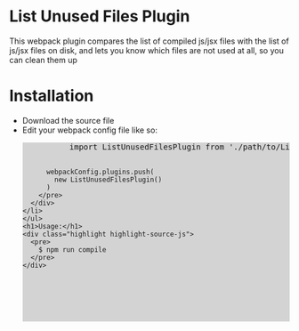 <html>
<head>
  <title>
    List Unused Files Plugin
  </title>
</head>
  <body>
    <h1>List Unused Files Plugin</h1>
    <div>
      This webpack plugin compares the list of compiled js/jsx files with the list of js/jsx files on disk, and lets you know which files are not used at all, so you can clean them up
    </div>
    <h1>Installation</h1>
    <ul>
    <li>Download the source file</li>
    <li>Edit your webpack config file like so:
      <div class="highlight highlight-source-js" style="background-color:lightgrey;">
        <pre>
          import ListUnusedFilesPlugin from './path/to/ListUnusedFilesPlugin.js'
          
          
          
          webpackConfig.plugins.push(
            new ListUnusedFilesPlugin()
          )
        </pre>
      </div>
    </li>
    </ul>
    <h1>Usage:</h1>
    <div class="highlight highlight-source-js">
      <pre>
        $ npm run compile
      </pre>
    </div>
  </body>
</html>

